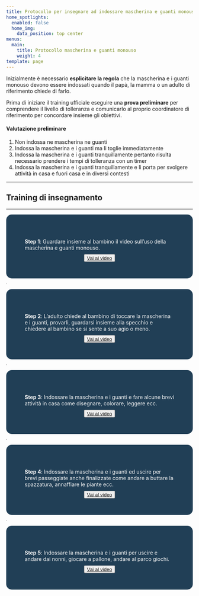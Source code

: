 ```yaml
---
title: Protocollo per insegnare ad indossare mascherina e guanti monouso
home_spotlights:
  enabled: false
  home_img:
    data_position: top center
menus:
  main:
    title: Protocollo mascherina e guanti monouso
    weight: 4
template: page
---
```

Inizialmente è necessario **esplicitare la regola** che la mascherina e i guanti monouso devono essere indossati quando il papà, la mamma o un adulto di riferimento chiede di farlo.

Prima di iniziare il training ufficiale eseguire una **prova preliminare** per comprendere il livello di tolleranza e comunicarlo al proprio coordinatore di riferimento per concordare insieme gli obiettivi.

#### Valutazione preliminare

1. Non indossa ne mascherina ne guanti
2. Indossa la mascherina e i guanti ma li toglie immediatamente
3. Indossa la mascherina e i guanti tranquillamente pertanto risulta necessario prendere i tempi di tolleranza con un timer
4. Indossa la mascherina e i guanti tranquillamente e li porta per svolgere attività in casa e fuori casa e in diversi contesti

- - -

## Training di insegnamento

- - -

<div style="background-color:#213f56;color:whitesmoke;padding:50px;border-radius:15px">

**Step 1**: Guardare insieme al bambino il video sull’uso della mascherina e guanti monouso.

<style>
.container {
  height: 10px;
  position: relative;
}

.center {
  margin: 0;
  position: absolute;
  top: 50%;
  left: 50%;
  -ms-transform: translate(-50%, -50%);
  transform: translate(-50%, -50%);
}
</style>

<div class="container">
  <div class="center">
    <button><a href="https://drive.google.com/file/d/1BezZR7-ixem4r8NyRgETSOArmz0gK3TM/view?usp=sharing" target="_top">Vai al video</a></button>
  </div>
</div>

</div>

<hr width="0%">

<div style="background-color:#213f56;color:whitesmoke;padding:50px;border-radius:15px">

**Step 2**: L’adulto chiede al bambino di toccare la mascherina e i guanti, provarli, guardarsi insieme alla specchio e chiedere al bambino se si sente a suo agio o meno.

<style>
.container {
  height: 10px;
  position: relative;
}

.center {
  margin: 0;
  position: absolute;
  top: 50%;
  left: 50%;
  -ms-transform: translate(-50%, -50%);
  transform: translate(-50%, -50%);
}
</style>

<div class="container">
  <div class="center">
     <button><a href="https://drive.google.com/file/d/18oXev1aqe-NyTxdtHZ17CPqg8V2rredH/view?usp=sharing">Vai al video</a></button>
  </div>
</div>

</div>

<hr width="0%">

<div style="background-color:#213f56;color:whitesmoke;padding:50px;border-radius:15px">

**Step 3**: Indossare la mascherina e i guanti e fare alcune brevi attività in casa come disegnare, colorare, leggere ecc.

<style>
.container {
  height: 10px;
  position: relative;
}

.center {
  margin: 0;
  position: absolute;
  top: 50%;
  left: 50%;
  -ms-transform: translate(-50%, -50%);
  transform: translate(-50%, -50%);
}
</style>

<div class="container">
  <div class="center">
    <button><a href="https://drive.google.com/file/d/1zo3ZNYXLmK0xfx_aXGfPQSuwY0k-WbUs/view?usp=sharing">Vai al video</a></button>
  </div>
</div>

</div>

<hr width="0%">

<div style="background-color:#213f56;color:whitesmoke;padding:50px;border-radius:15px">

**Step 4**:  Indossare la mascherina e i guanti ed uscire per brevi passeggiate anche finalizzate come andare a buttare la spazzatura, annaffiare le piante ecc.

<style>
.container {
  height: 10px;
  position: relative;
}

.center {
  margin: 0;
  position: absolute;
  top: 50%;
  left: 50%;
  -ms-transform: translate(-50%, -50%);
  transform: translate(-50%, -50%);
}
</style>

<div class="container">
  <div class="center">
    <button><a href="https://drive.google.com/file/d/1pEPPkfDj_coo1H7ekuRiKDCwtwTHUNzR/view?usp=sharing">Vai al video</a></button>
  </div>
</div>

</div>

<hr width="0%">


<div style="background-color:#213f56;color:whitesmoke;padding:50px;border-radius:15px">

**Step 5**: Indossare la mascherina e i guanti per uscire e andare dai nonni, giocare a pallone, andare al parco giochi.

<style>
.container {
  height: 10px;
  position: relative;
}

.center {
  margin: 0;
  position: absolute;
  top: 50%;
  left: 50%;
  -ms-transform: translate(-50%, -50%);
  transform: translate(-50%, -50%);
}
</style>

<div class="container">
  <div class="center">
    <button><a href="https://drive.google.com/file/d/1nkb_25ucB1ZQKlowE6HSjJlCdkQX-U-B/view?usp=sharing">Vai al video</a></button>
  </div>
</div>

</div>
